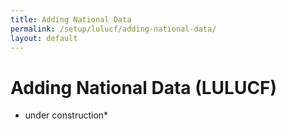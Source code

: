 ```yaml
---
title: Adding National Data
permalink: /setup/lulucf/adding-national-data/
layout: default
---
```


# Adding National Data (LULUCF)

* under construction* 
